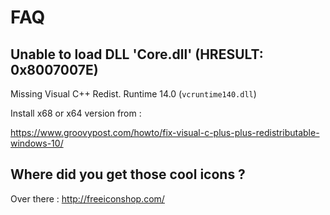 # FAQ

## Unable to load DLL 'Core.dll' (HRESULT: 0x8007007E)

Missing Visual C++ Redist. Runtime 14.0 (`vcruntime140.dll`)


Install x68 or x64 version from :

https://www.groovypost.com/howto/fix-visual-c-plus-plus-redistributable-windows-10/




## Where did you get those cool icons ?

Over there : http://freeiconshop.com/ 
